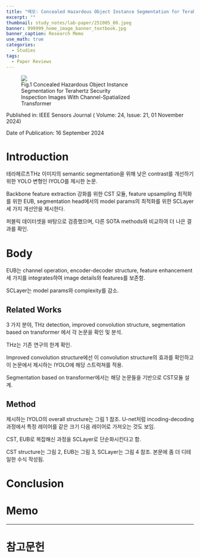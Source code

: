 ```yaml
---
title: "메모: Concealed Hazardous Object Instance Segmentation for Terahertz Security Inspection Images With Channel-Spatialized Transformer"
excerpt: ""
thumbnail: study_notes/lab-paper/251005_00.jpeg
banner: 999999_home_image_banner_textbook.jpg
banner_caption: Research Memo
use_math: true
categories:
  - Studies
tags:
  - Paper Reviews
---
```


<figure class="align-center" style="width: 60%">
  <a href="{{ site.url }}{{ site.baseurl }}/assets/images/study_notes/lab-paper/251005_00.jpeg">
  <img src="{{ site.url }}{{ site.baseurl }}/assets/images/study_notes/lab-paper/251005_00.jpeg">
  </a>
  <figcaption>
  Fig.1 Concealed Hazardous Object Instance Segmentation for Terahertz Security Inspection Images With Channel-Spatialized Transformer
  </figcaption>
</figure>

Published in: IEEE Sensors Journal ( Volume: 24, Issue: 21, 01 November 2024)

Date of Publication: 16 September 2024

# Introduction

테라헤르츠THz 이미지의 semantic segmentation을 위해 낮은 contrast를 개선하기 위한 YOLO 변형인 IYOLO를 제시한 논문.

Backbone feature extraction 강화를 위한 CST 모듈, feature upsampling 최적화를 위한 EUB, segmentation head에서의 model params의 최적화를 위한 SCLayer 세 가지 개선안을 제시한다.

퍼블릭 데이터셋을 바탕으로 검증했으며, 다른 SOTA methods와 비교하여 더 나은 결과를 확인. 

# Body

EUB는 channel operation, encoder-decoder structure, feature enhancement 세 가지를 integrates하여 image details와 features를 보존함.

SCLayer는 model params와 complexity를 감소.

## Related Works

3 가지 분야, THz detection, improved convolution structure, segmentation based on transformer 에서 각 논문을 확인 및 분석.

THz는 기존 연구의 한계 확인.

Improved convolution structure에선 이 convolution structure의 효과를 확인하고 이 논문에서 제시하는 IYOLO에 해당 스트럭쳐를 적용.

Segmentation based on transformer에서는 해당 논문들을 기반으로 CST모듈 설계.

## Method

제시하는 IYOLO의 overall structure는 그림 1 참조. U-net처럼 incoding-decoding 과정에서 특정 레이어를 같은 크기 다음 레이어로 가져오는 것도 보임.

CST, EUB로 복잡해신 과정을 SCLayer로 단순화시킨다고 함.

CST structure는 그림 2, EUB는 그림 3, SCLayer는 그림 4 참조. 본문에 좀 더 디테일한 수식 작성됨.

# Conclusion


# Memo



---

# 참고문헌

